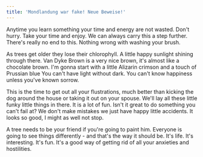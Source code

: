```yaml
---
title: 'Mondlandung war fake! Neue Beweise!'
---
```


Anytime you learn something your time and energy are not wasted. Don't hurry. Take your time and enjoy. We can always carry this a step further. There's really no end to this. Nothing wrong with washing your brush.

As trees get older they lose their chlorophyll. A little happy sunlight shining through there. Van Dyke Brown is a very nice brown, it's almost like a chocolate brown. I'm gonna start with a little Alizarin crimson and a touch of Prussian blue You can't have light without dark. You can't know happiness unless you've known sorrow.

This is the time to get out all your flustrations, much better than kicking the dog around the house or taking it out on your spouse. We'll lay all these little funky little things in there. It is a lot of fun. Isn't it great to do something you can't fail at? We don't make mistakes we just have happy little accidents. It looks so good, I might as well not stop.

A tree needs to be your friend if you're going to paint him. Everyone is going to see things differently - and that's the way it should be. It's life. It's interesting. It's fun. It's a good way of getting rid of all your anxieties and hostilities.